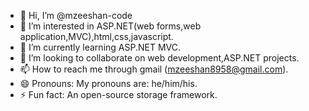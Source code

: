 - 👋 Hi, I’m @mzeeshan-code
- 👀 I’m interested in ASP.NET(web forms,web application,MVC),html,css,javascript.
- 🌱 I’m currently learning ASP.NET MVC.
- 💞️ I’m looking to collaborate on web development,ASP.NET projects.
- 📫 How to reach me through gmail (mzeeshan8958@gmail.com).
- 😄 Pronouns: My pronouns are: he/him/his.
- ⚡ Fun fact: An open-source storage framework.

<!---
mzeeshan-code/mzeeshan-code is a ✨ special ✨ repository because its `README.md` (this file) appears on your GitHub profile.
You can click the Preview link to take a look at your changes.
--->
